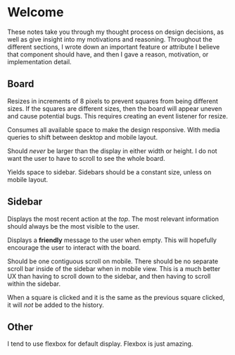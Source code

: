 # Welcome

These notes take you through my thought process on
design decisions, as well as give insight into my motivations and reasoning.
Throughout the different sections, I wrote down an important feature or attribute
I believe that component should have, and then I gave a reason, motivation, or 
implementation detail.
## Board

Resizes in increments of 8 pixels to prevent squares from being different
sizes. If the squares are different sizes, then the board will appear uneven
and cause potential bugs. This requires creating an event listener for resize.

Consumes all available space to make the design responsive. With media
queries to shift between desktop and mobile layout.

Should *never* be larger than the display in either width or height.
I do not want the user to have to scroll to see the whole board.

Yields space to sidebar. Sidebars should be a constant size,
unless on mobile layout.

## Sidebar

Displays the most recent action at the *top*. The most relevant
information should always be the most visible to the user.

Displays a **friendly** message to the user when empty.
This will hopefully encourage the user to interact with the board.

Should be one contiguous scroll on mobile. There should be no separate scroll bar inside
of the sidebar when in mobile view. This is a much better UX than having
to scroll down to the sidebar, and then having to scroll within the sidebar.

When a square is clicked and it is the same as the previous square clicked, it will *not*
be added to the history.

## Other

I tend to use flexbox for default display. Flexbox is just amazing.
